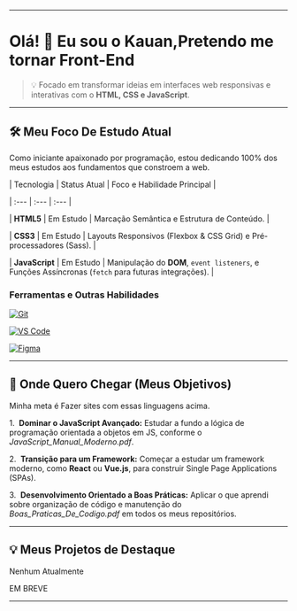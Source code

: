 
---


# Olá! 👋 Eu sou o Kauan,Pretendo me tornar Front-End 



> 💡 Focado em transformar ideias em interfaces web responsivas e interativas com o **HTML, CSS e JavaScript**.



---



## 🛠️ Meu Foco De Estudo Atual



Como iniciante apaixonado por programação, estou dedicando 100% dos meus estudos aos fundamentos que constroem a web.



| Tecnologia | Status Atual | Foco e Habilidade Principal |

| :--- | :--- | :--- |

| **HTML5** | Em Estudo | Marcação Semântica e Estrutura de Conteúdo. |

| **CSS3** | Em Estudo | Layouts Responsivos (Flexbox & CSS Grid) e Pré-processadores (Sass). |

| **JavaScript** | Em Estudo | Manipulação do **DOM**, `event listeners`, e Funções Assíncronas (`fetch` para futuras integrações). |



### Ferramentas e Outras Habilidades



[![Git](https://img.shields.io/badge/Git-F05032?style=for-the-badge&logo=git&logoColor=white)](https://git-scm.com/)

[![VS Code](https://img.shields.io/badge/VS%20Code-007ACC?style=for-the-badge&logo=visual-studio-code&logoColor=white)](https://code.visualstudio.com/)

[![Figma](https://img.shields.io/badge/Figma-F24E1E?style=for-the-badge&logo=figma&logoColor=white)](https://www.figma.com/)



---



## 🚀 Onde Quero Chegar (Meus Objetivos)



Minha meta é Fazer sites com essas linguagens acima.



1.  **Dominar o JavaScript Avançado:** Estudar a fundo a lógica de programação orientada a objetos em JS, conforme o *JavaScript\_Manual\_Moderno.pdf*.

2.  **Transição para um Framework:** Começar a estudar um framework moderno, como **React** ou **Vue.js**, para construir Single Page Applications (SPAs).

3.  **Desenvolvimento Orientado a Boas Práticas:** Aplicar o que aprendi sobre organização de código e manutenção do *Boas\_Praticas\_De\_Codigo.pdf* em todos os meus repositórios.



---



## 💡 Meus Projetos de Destaque



Nenhum Atualmente 

EM BREVE



---
